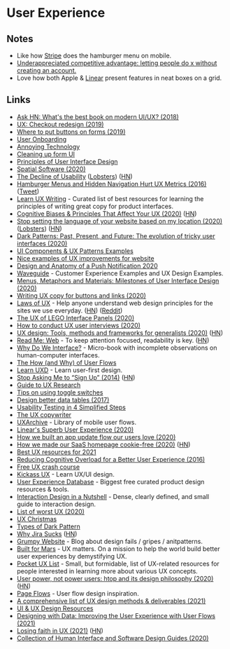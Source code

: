 # User Experience

## Notes

* Like how [Stripe](https://stripe.com/) does the hamburger menu on mobile.
* [Underappreciated competitive advantage: letting people do x without creating an account.](https://twitter.com/paulg/status/1261976515408990208)
* Love how both Apple & [Linear](https://linear.app/release-2020-12) present features in neat boxes on a grid.

## Links

* [Ask HN: What's the best book on modern UI/UX? \(2018\)](https://news.ycombinator.com/item?id=18662992)
* [UX: Checkout redesign \(2019\)](https://mm263.space/case-study-checkout/)
* [Where to put buttons on forms \(2019\)](https://adamsilver.io/articles/where-to-put-buttons-in-forms/)
* [User Onboarding](https://www.useronboard.com/)
* [Annoying Technology](https://annoying.technology/)
* [Cleaning up form UI](https://tonsky.me/blog/form-cleanup/)
* [Principles of User Interface Design](http://bokardo.com/principles-of-user-interface-design/)
* [Spatial Software \(2020\)](https://darkblueheaven.com/spatialsoftware/)
* [The Decline of Usability](https://datagubbe.se/decusab/) \([Lobsters](https://lobste.rs/s/6f7glj/decline_usability)\) \([HN](https://news.ycombinator.com/item?id=22901541)\)
* [Hamburger Menus and Hidden Navigation Hurt UX Metrics \(2016\)](https://www.nngroup.com/articles/hamburger-menus/) \([Tweet](https://twitter.com/frankrausch/status/1260138877047787537)\)
* [Learn UX Writing](https://learnuxwriting.xyz/) - Curated list of best resources for learning the principles of writing great copy for product interfaces.
* [Cognitive Biases & Principles That Affect Your UX \(2020\)](https://growth.design/psychology/) \([HN](https://news.ycombinator.com/item?id=23166142)\)
* [Stop setting the language of your website based on my location \(2020\)](https://dev.to/bitdweller/stop-setting-the-language-of-your-website-based-on-my-location-31h0) \([Lobsters](https://lobste.rs/s/vi3lqx/stop_setting_language_your_website_based)\) \([HN](https://news.ycombinator.com/item?id=23216502)\)
* [Dark Patterns: Past, Present, and Future: The evolution of tricky user interfaces \(2020\)](https://queue.acm.org/detail.cfm?id=3400901)
* [UI Components & UX Patterns Examples](https://www.niceverynice.com/components)
* [Nice examples of UX improvements for website](https://twitter.com/coreyhainesco/status/1270521909441032193)
* [Design and Anatomy of a Push Notification 2020](https://onesignal.com/blog/push-notification-design-anatomy/)
* [Waveguide](https://www.waveguide.io/patterns/all) - Customer Experience Examples and UX Design Examples.
* [Menus, Metaphors and Materials: Milestones of User Interface Design \(2020\)](https://medium.com/@borism/menus-metaphors-and-materials-milestones-of-user-interface-design-f3f75481c46c)
* [Writing UX copy for buttons and links \(2020\)](https://vanschneider.com/writing-ux-copy-for-buttons-and-links)
* [Laws of UX](https://lawsofux.com/) - Help anyone understand web design principles for the sites we use everyday. \([HN](https://news.ycombinator.com/item?id=24030969)\) \([Reddit](https://www.reddit.com/r/InternetIsBeautiful/comments/i2fp1e/laws_of_ux_can_help_anyone_understand_web_design/)\)
* [The UX of LEGO Interface Panels \(2020\)](https://www.designedbycave.co.uk/2020/LEGO-Interface-UX/)
* [How to conduct UX user interviews \(2020\)](https://uxdesign.cc/how-to-conduct-ux-user-interviews-68721f186fb)
* [UX design: Tools, methods and frameworks for generalists \(2020\)](https://nickdewilde.substack.com/p/the-keyring-zac-halbert-on-ux-design) \([HN](https://news.ycombinator.com/item?id=24112275)\)
* [Read Me: Web](https://readymag.com/designs/1961839/) - To keep attention focused, readability is key. \([HN](https://news.ycombinator.com/item?id=24451426)\)
* [Why Do We Interface?](https://whydoweinterface.com/) - Micro-book with incomplete observations on human-computer interfaces.
* [The How \(and Why\) of User Flows](https://learnuxd.io/posts/the-how-and-why-of-user-flows/)
* [Learn UXD](https://learnuxd.io/) - Learn user-first design.
* [Stop Asking Me to “Sign Up” \(2014\)](https://www.gkogan.co/blog/stop-asking-me-to-sign-up/) \([HN](https://news.ycombinator.com/item?id=24599642)\)
* [Guide to UX Research](https://maze.design/guides/ux-research)
* [Tips on using toggle switches](https://twitter.com/alexmuench/status/1311217244379271168)
* [Design better data tables \(2017\)](https://medium.com/nextux/design-better-data-tables-4ecc99d23356)
* [Usability Testing in 4 Simplified Steps](https://learnuxd.io/posts/usability-testing-in-4-simplified-steps)
* [The UX copywriter](https://vanschneider.com/series/writing-ux-copy)
* [UXArchive](https://uxarchive.com/) - Library of mobile user flows.
* [Linear's Superb User Experience \(2020\)](https://www.buildwithusers.com/p/superb-user-experience-with-linear)
* [How we built an app update flow our users love \(2020\)](https://medium.com/raycastapp/how-we-built-an-app-update-flow-our-users-love-89820602e8fe)
* [How we made our SaaS homepage cookie-free \(2020\)](https://blog.leavemealone.app/no-more-cookies/) \([HN](https://news.ycombinator.com/item?id=24979167)\)
* [Best UX resources for 2021](https://blog.uxtweak.com/best-ux-resources-2021/)
* [Reducing Cognitive Overload for a Better User Experience \(2016\)](https://www.smashingmagazine.com/2016/09/reducing-cognitive-overload-for-a-better-user-experience/)
* [Free UX crash course](https://www.kickassux.com/free-crash-course)
* [Kickass UX](https://www.kickassux.com/) - Learn UX/UI design.
* [User Experience Database](https://www.uxdatabase.io/) - Biggest free curated product design resources & tools.
* [Interaction Design in a Nutshell](https://github.com/SSoelvsten/interaction-design-in-a-nutshell) - Dense, clearly defined, and small guide to interaction design.
* [List of worst UX \(2020\)](https://twitter.com/iamdevloper/status/1337538974789865473)
* [UX Christmas](https://ux.christmas/)
* [Types of Dark Pattern](https://darkpatterns.org/types-of-dark-pattern.html)
* [Why Jira Sucks](https://whyjirasucks.com/) \([HN](https://news.ycombinator.com/item?id=25590846)\)
* [Grumpy Website](https://grumpy.website/) - Blog about design fails / gripes / anitpatterns.
* [Built for Mars](https://builtformars.com/) - UX matters. On a mission to help the world build better user experiences by demystifying UX.
* [Pocket UX List](https://github.com/rubymorillo/pocket-ux-list) - Small, but formidable, list of UX-related resources for people interested in learning more about various UX concepts.
* [User power, not power users: htop and its design philosophy \(2020\)](https://hisham.hm/2020/12/18/user-power-not-power-users-htop-and-its-design-philosophy/) \([HN](https://news.ycombinator.com/item?id=25831154)\)
* [Page Flows](https://pageflows.com/) - User flow design inspiration.
* [A comprehensive list of UX design methods & deliverables \(2021\)](https://uxdesign.cc/a-comprehensive-list-of-ux-design-methods-deliverables-2021-2feb3e70e168)
* [UI & UX Design Resources](https://www.basetemplates.com/ui-ux-design-resources)
* [Designing with Data: Improving the User Experience with User Flows \(2021\)](https://blog.useberry.com/designing-with-data-improving-the-user-experience-with-user-flows/)
* [Losing faith in UX \(2021\)](https://creativegood.com/blog/21/losing-faith-in-ux.html) \([HN](https://news.ycombinator.com/item?id=25950351)\)
* [Collection of Human Interface and Software Design Guides \(2020\)](http://www.geofcrowl.com/blog/articles/2020/2/17/collection-higs/)

